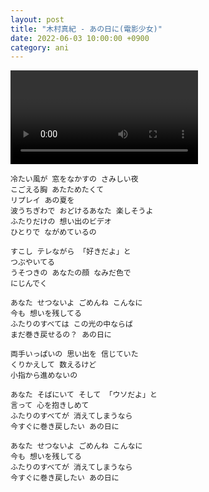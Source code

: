 ```yaml
---
layout: post
title: "木村真紀 - あの日に(電影少女)"
date: 2022-06-03 10:00:00 +0900
category: ani
---
```


<div class="video-container">
    <video id="player" class="video-js vjs-default-skin vjs-big-play-centered" data-json="/public/json/ani/木村真紀 - あの日に(電影少女).json"></video>
</div>

```
冷たい風が 窓をなかすの さみしい夜
こごえる胸 あたためたくて
リプレイ あの夏を
波うちぎわで おどけるあなた 楽しそうよ
ふたりだけの 想い出のビデオ
ひとりで ながめているの

すこし テレながら 「好きだよ」と
つぶやいてる
うそつきの あなたの顔 なみだ色で
にじんでく

あなた せつないよ ごめんね こんなに
今も 想いを残してる
ふたりのすべては この光の中ならば
まだ巻き戻せるの？ あの日に

両手いっぱいの 思い出を 信じていた
くりかえして 数えるけど
小指から進めないの

あなた そばにいて そして 「ウソだよ」と
言って 心を抱きしめて
ふたりのすべてが 消えてしまうなら
今すぐに巻き戻したい あの日に

あなた せつないよ ごめんね こんなに
今も 想いを残してる
ふたりのすべてが 消えてしまうなら
今すぐに巻き戻したい あの日に
```